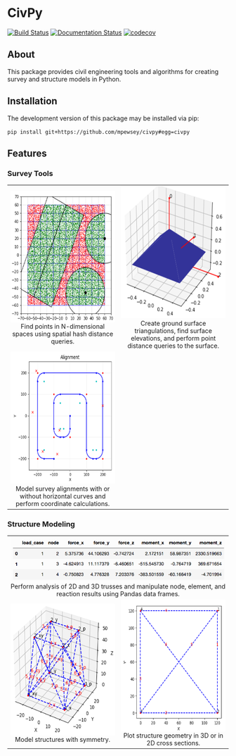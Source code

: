# CivPy

[![Build Status](https://travis-ci.com/mpewsey/civpy.svg?branch=master)](https://travis-ci.com/mpewsey/civpy)
[![Documentation Status](https://readthedocs.org/projects/civpy/badge/?version=latest)](https://civpy.readthedocs.io/en/latest/?badge=latest)
[![codecov](https://codecov.io/gh/mpewsey/civpy/branch/master/graph/badge.svg?token=zbJbsGGSoL)](https://codecov.io/gh/mpewsey/civpy)

## About

This package provides civil engineering tools and algorithms for creating
survey and structure models in Python.

## Installation

The development version of this package may be installed via pip:

```none
pip install git+https://github.com/mpewsey/civpy#egg=civpy
```

## Features

### Survey Tools

<table style='text-align: center'>
    <tr>
        <td width='50%' align='center'>
            <img width=300 height=300 align='center' alt='spatial_hash' src='docs/_static/spatial_hash.png'><br>
            Find points in N-dimensional spaces using spatial hash distance queries.
        </td>
        <td width='50%' align='center'>
            <img width=300 height=300 alt='tin' src='docs/_static/tin.png'><br>
            Create ground surface triangulations, find surface elevations, and
            perform point distance queries to the surface.
        </td>
    </tr>
    <tr>
        <td width='50%' align='center'>
            <img width=300 height=300 alt='spatial_hash' src='docs/_static/alignment.png'><br>
            Model survey alignments with or without horizontal curves and perform coordinate calculations.
        </td>
        <td width='50%' align='center'>
        </td>
    </tr>
</table>

### Structure Modeling

<table style='text-align: center'>
	<tr>
	  <td colspan='2' align='center'>
	  <img alt='tin' src='docs/_static/summary.png'><br>
     Perform analysis of 2D and 3D trusses and manipulate node, element, and reaction results using Pandas data frames.
     </td>
	</tr>
    <tr>
        <td width='50%' align='center'>
            <img width=300 height=300 align='center' alt='tin' src='docs/_static/structure.png'><br>
            Model structures with symmetry.
        </td>
        <td width='50%' align='center'>
            <img width=300 height=300 align='center' alt='tin' src='docs/_static/truss.png'><br>
            Plot structure geometry in 3D or in 2D cross sections.
        </td>
    </tr>
</table>
